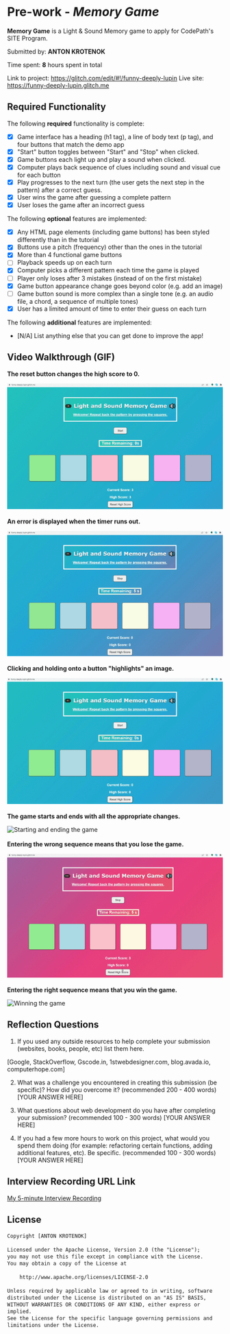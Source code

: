 # Pre-work - *Memory Game*

**Memory Game** is a Light & Sound Memory game to apply for CodePath's SITE Program. 

Submitted by: **ANTON KROTENOK**

Time spent: **8** hours spent in total

Link to project: https://glitch.com/edit/#!/funny-deeply-lupin
Live site: https://funny-deeply-lupin.glitch.me

## Required Functionality

The following **required** functionality is complete:

* [X] Game interface has a heading (h1 tag), a line of body text (p tag), and four buttons that match the demo app
* [X] "Start" button toggles between "Start" and "Stop" when clicked. 
* [X] Game buttons each light up and play a sound when clicked. 
* [X] Computer plays back sequence of clues including sound and visual cue for each button
* [X] Play progresses to the next turn (the user gets the next step in the pattern) after a correct guess. 
* [X] User wins the game after guessing a complete pattern
* [X] User loses the game after an incorrect guess

The following **optional** features are implemented:

* [X] Any HTML page elements (including game buttons) has been styled differently than in the tutorial
* [X] Buttons use a pitch (frequency) other than the ones in the tutorial
* [X] More than 4 functional game buttons
* [ ] Playback speeds up on each turn
* [X] Computer picks a different pattern each time the game is played
* [ ] Player only loses after 3 mistakes (instead of on the first mistake)
* [X] Game button appearance change goes beyond color (e.g. add an image)
* [ ] Game button sound is more complex than a single tone (e.g. an audio file, a chord, a sequence of multiple tones)
* [X] User has a limited amount of time to enter their guess on each turn

The following **additional** features are implemented:

- [N/A] List anything else that you can get done to improve the app!

## Video Walkthrough (GIF)

**The reset button changes the high score to 0.**

![Resetting the high score](https://github.com/theonlyanton/Light-Sound-Memory-Game/blob/main/.gif-assets/resetHighScore.gif)
<br/>
<br/>
**An error is displayed when the timer runs out.**

![Running out of time](https://github.com/theonlyanton/Light-Sound-Memory-Game/blob/main/.gif-assets/noMoreTime.gif)
<br/>
<br/>
**Clicking and holding onto a button "highlights" an image.**

![Highlighting buttons](https://github.com/theonlyanton/Light-Sound-Memory-Game/blob/main/.gif-assets/highlightingButtons.gif)
<br/>
<br/>
**The game starts and ends with all the appropriate changes.**

![Starting and ending the game](https://github.com/theonlyanton/Light-Sound-Memory-Game/blob/main/.gif-assets/startGameEndGame.gif)
<br/>
<br/>
**Entering the wrong sequence means that you lose the game.**

![Losing the game](https://github.com/theonlyanton/Light-Sound-Memory-Game/blob/main/.gif-assets/loseGame.gif)
<br/>
<br/>
**Entering the right sequence means that you win the game.**

![Winning the game](https://github.com/theonlyanton/Light-Sound-Memory-Game/blob/main/.gif-assets/winGame.gif)

## Reflection Questions
1. If you used any outside resources to help complete your submission (websites, books, people, etc) list them here. 

[Google, StackOverflow, Gscode.in, 1stwebdesigner.com, blog.avada.io, computerhope.com]

2. What was a challenge you encountered in creating this submission (be specific)? How did you overcome it? (recommended 200 - 400 words) 
[YOUR ANSWER HERE]

3. What questions about web development do you have after completing your submission? (recommended 100 - 300 words) 
[YOUR ANSWER HERE]

4. If you had a few more hours to work on this project, what would you spend them doing (for example: refactoring certain functions, adding additional features, etc). Be specific. (recommended 100 - 300 words) 
[YOUR ANSWER HERE]

 

## Interview Recording URL Link

[My 5-minute Interview Recording](your-link-here)


## License

    Copyright [ANTON KROTENOK]

    Licensed under the Apache License, Version 2.0 (the "License");
    you may not use this file except in compliance with the License.
    You may obtain a copy of the License at

        http://www.apache.org/licenses/LICENSE-2.0

    Unless required by applicable law or agreed to in writing, software
    distributed under the License is distributed on an "AS IS" BASIS,
    WITHOUT WARRANTIES OR CONDITIONS OF ANY KIND, either express or implied.
    See the License for the specific language governing permissions and
    limitations under the License.
